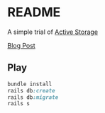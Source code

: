# README

A simple trial of [Active Storage](http://edgeguides.rubyonrails.org/active_storage_overview.html)

[Blog Post](https://medium.com/@ebifurai_tsn/active-storage-after-rails-5-2-26ad89c93b57)

## Play

```ruby
bundle install
rails db:create
rails db:migrate
rails s
```
